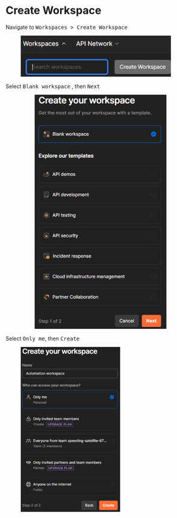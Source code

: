 # Create Workspace

Navigate to <kbd>Workspaces > Create Workspace</kbd>

<figure><img src="../../.gitbook/assets/image (9) (1) (1).png" alt="" width="399"><figcaption></figcaption></figure>

Select <kbd>Blank workspace</kbd> , then <kbd>Next</kbd>&#x20;

<p align="center"> <img src="../../.gitbook/assets/image (10) (1) (1).png" alt=""></p>

Select <kbd>Only me</kbd>, then <kbd>Create</kbd>

<figure><img src="../../.gitbook/assets/image (11) (1) (1).png" alt="" width="264"><figcaption></figcaption></figure>
